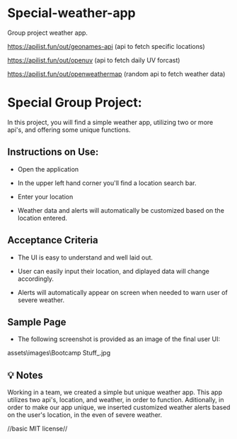 # Special-weather-app
Group project weather app.

https://apilist.fun/out/geonames-api (api to fetch specific locations)

https://apilist.fun/out/openuv (api to fetch daily UV forcast)

https://apilist.fun/out/openweathermap (random api to fetch weather data)

# Special Group Project:

In this project, you will find a simple weather app, utilizing two or more api's, and offering some unique functions.

## Instructions on Use:

* Open the application

* In the upper left hand corner you'll find a location search bar.

* Enter your location

* Weather data and alerts will automatically be customized based on the location entered.

## Acceptance Criteria

* The UI is easy to understand and well laid out.

* User can easily input their location, and diplayed data will change accordingly.

* Alerts will automatically appear on screen when needed to warn user of severe weather.

## Sample Page
* The following screenshot is provided as an image of the final user UI: 

assets\images\Bootcamp Stuff_.jpg

## 💡 Notes

Working in a team, we created a simple but unique weather app. This app utilizes two api's, location, and weather, in order to function. Aditionally, in order to make our app unique, we inserted customized weather alerts based on the user's location, in the even of severe weather.

//basic MIT license//
